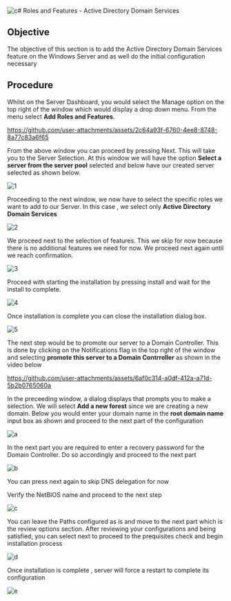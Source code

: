 ![c](https://github.com/user-attachments/assets/ef65a14d-cad7-418f-9de6-da2b4e9ac7a3)# Roles and Features - Active Directory Domain Services

## Objective
The objective of this section is to add the Active Directory Domain Services feature on the Windows Server and as well do the initial configuration necessary

## Procedure

Whilst on the Server Dashboard, you would select the Manage option on the top right of the window which would display a drop down menu.  From the menu select **Add Roles and Features**.

https://github.com/user-attachments/assets/2c64a93f-6760-4ee8-8748-8a77c83a6f65

From the above window you can proceed by pressing Next. This will take you to the Server Selection. At this window we will have the option **Select a server from the server pool** selected and below have our created server selected
as shown below.

![1](https://github.com/user-attachments/assets/0d3d016a-902a-43e6-beb1-cfbd11721ca1)

Proceeding to the next window, we now have to select the specific roles we want to add to our Server. In this case , we select only **Active Directory Domain Services**

![2](https://github.com/user-attachments/assets/21652b2c-77b7-4776-a7bc-324fb5c40998)

We proceed next to the selection of features. This we skip for now because there is no additional features we need for now. We proceed next again until we reach confirmation.

![3](https://github.com/user-attachments/assets/a9a23b17-770c-428b-8a21-be592f9ab0c0)

Proceed with starting the installation by pressing install and wait for the install to complete.

![4](https://github.com/user-attachments/assets/4232b570-42ac-4aaa-a340-ccb40780d69b)

Once installation is complete you can close the installation dialog box. 

![5](https://github.com/user-attachments/assets/ce1aef1e-9b32-42c0-818c-3a0a5e640f93)

The next step would be to promote our server to a Domain Controller. This is done by clicking on the Notifications flag in the top right of the window and selecting
**promote this server to a Domain Contrroller** as shown in the video below

https://github.com/user-attachments/assets/6af0c314-a0df-412a-a71d-5b2b0765060a

In the preceeding window, a dialog displays that prompts you to make a selection. We will select **Add a new forest** since we are creating a new domain.
Below you would enter your domain name in the **root domain name** input box as shown and proceed to the next part of the configuration

![a](https://github.com/user-attachments/assets/bec2e570-055d-4801-a460-02a8f0cc4bc3)

In the next part you are required to enter a recovery password for the Domain Controller. Do so accordingly and proceed to the next part

![b](https://github.com/user-attachments/assets/d27384ad-968e-4085-9570-4446f0219747)

You can press next again to skip DNS delegation for now

Verify the NetBIOS name and proceed to the next step

![c](https://github.com/user-attachments/assets/0a28ef48-6ad0-454f-b0fc-651a35aa3785)

You can leave the Paths configured as is and move to the next part which is the review options section. After reviewing your configurations and being satisfied, you can select next to 
proceed to the prequisites check and begin installation process

![d](https://github.com/user-attachments/assets/029fde0f-55d0-4fde-a129-ead93484c777)

Once installation is complete , server will force a restart to complete its configuration

![e](https://github.com/user-attachments/assets/d6684a65-68eb-40dd-82b2-cb6cf1e4b66c)












